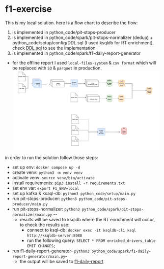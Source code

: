 # f1-exercise
This is my local solution.
here is a flow chart to describe the flow:
1. is implemented in python_code/pit-stops-producer
2. is implemented in python_code/spark/pit-stops-normalizer (dedup) + python_code/setup/config/DDL.sql (I used ksqldb for RT enrichment), check [DDL.sql](python_code%2Fsetup%2Fconfig%2FDDL.sql) to see the implementation 
3. is implemented in python_code/spark/f1-daily-report-generator
* for the offline report I used `local-files-system` & `csv format` which will be replaced with `S3` & `parquet` in production. 
![img.png](img.png)

in order to run the solution follow those steps:
- set up env: `docker compose up -d`
- create venv: `python3 -m venv venv` 
- activate venv: `source venv/bin/activate`
- install requirements: `pip3 install -r requirements.txt`
- set env var: `export F1_ENV=local`
- set up kafka & ksaql-db:  `python3 python_code/setup/main.py`
- run pit-stops-producer: `python3 python_code/pit-stops-producer/main.py`
- run pit-stops-normalizer: `python3 python_code/spark/pit-stops-normalizer/main.py` -- 
  - results will be saved to ksqldb where the RT enrichment will occur, to check the results use:
    - connect to ksql-db: `docker exec -it ksqldb-cli ksql http://ksqldb-server:8088`
    - run the following query: `SELECT * FROM enriched_drivers_table EMIT CHANGES;` 
- run f1-daily-report-generator- `python3 python_code/spark/f1-daily-report-generator/main.py`- 
  - the output will be saved to [f1-daily-report](local_data%2Foutput%2Ff1-daily-report)

